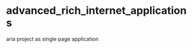 advanced_rich_internet_applications
===================================

aria project as single page application
